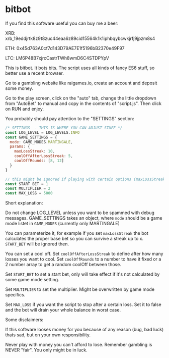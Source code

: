 # bitbot

If you find this software useful you can buy me a beer:

XRB: xrb_19eddjrtk8z9t8zuc44eaa6z89cid15564k1k1iphbqybcwkjrfj9jpzm8s4

ETH: 0x45d763A0cf7d143D79AE7E1f5196bB2370e49F97

LTC: LM6P48B7xjrcCastrTWh8wmD6C4STDPYpV


This is bitbot. It bots bits. The script uses all kinds of fancy ES6 stuff, so better use a recent browser.

Go to a gambling website like raigames.io, create an account and deposit some money.

Go to the play screen, click on the "auto" tab, change the little dropdown from "AutoBet" to manual and copy in the contents of "script.js".
Then click on RUN and enjoy.

You probably should pay attention to the "SETTINGS" section:

```javascript
/* SETTINGS  - THIS IS WHERE YOU CAN ADJUST STUFF */
const LOG_LEVEL = LOG_LEVELS.INFO
const GAME_SETTINGS = {
  mode: GAME_MODES.MARTINGALE,
  params: {
    maxLossStreak: 10,
    coolOffAfterLossStreak: 5,
    coolOffRounds: [8, 12]
  }
}

// this might be ignored if playing with certain options (maxLossStreak in MARTINGALE for example)
const START_BET = 1
const MULTIPLIER = 2
const MAX_LOSS = 5000

```

Short explanation: 

Do not change LOG_LEVEL unless you want to be spammed with debug messages.
GAME_SETTINGS takes an object, where `mode` should be a game mode listet in `GAME_MODES` (currently only MARTINGALE)

You can parameterize it, for example if you set `maxLossStreak` the bot calculates the proper base bet so you can survive a streak up to x. `START_BET` will be ignored then.

You can set a cool off. Set `coolOffAfterLossStreak` to define after how many losses you want to cool. Set `coolOffRounds` to a number to have it fixed or a 2 number array to get a random coolOff between those.

Set `START_BET` to set a start bet, only will take effect if it's not calculated by some game mode setting.

Set `MULTIPLIER` to set the multiplier. Might be overwritten by game mode specifics.

Set `MAX_LOSS` if you want the script to stop after a certain loss. Set it to false and the bot will drain your whole balance in worst case.


Some disclaimers:

If this software looses money for you because of any reason (bug, bad luck) thats sad, but on your own responsibility.

Never play with money you can't afford to lose. Remember gambling is NEVER "fair". You only might be in luck.